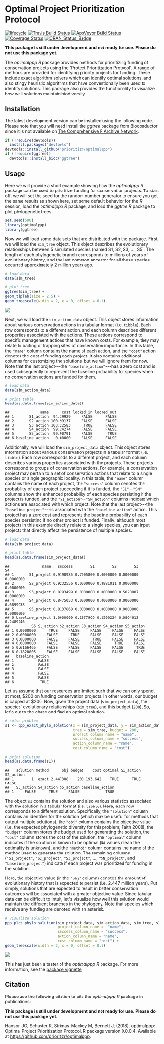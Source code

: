 
<!--- README.md is generated from README.Rmd. Please edit that file -->
Optimal Project Prioritization Protocol
=======================================

[![lifecycle](https://img.shields.io/badge/Lifecycle-experimental-orange.svg)](https://www.tidyverse.org/lifecycle/#experimental) [![Travis Build Status](https://img.shields.io/travis/prioritizr/optimalppp/master.svg?label=Linux%20%26%20Mac%20OSX)](https://travis-ci.org/prioritizr/optimalppp) [![AppVeyor Build Status](https://img.shields.io/appveyor/ci/jeffreyhanson/optimalppp/master.svg?label=Windows)](https://ci.appveyor.com/project/jeffreyhanson/optimalppp) [![Coverage Status](https://codecov.io/github/prioritizr/optimalppp/coverage.svg?branch=master)](https://codecov.io/github/prioritizr/optimalppp?branch=master) [![CRAN\_Status\_Badge](http://www.r-pkg.org/badges/version/optimalppp)](https://CRAN.R-project.org/package=optimalppp)

**This package is still under development and not ready for use. Please do not use this package yet.**

The *optimalppp R* package provides methods for prioritizing funding of conservation projects using the 'Protect Prioritization Protocol'. A range of methods are provided for identifying priority projects for funding. These include exact algorithm solvers which can identify optimal solutions, and also stingy heuristic algorithms that have conventionally been used to identify solutions. This package also provides the functionality to visualize how well solutions maintain biodiversity.

Installation
------------

The latest development version can be installed using the following code. Please note that you will need install the *ggtree* package from Bioconductor since it is not available on [The Comprehensive R Archive Network](https://cran.r-project.org/).

``` r
if (!require(devtools))
  install.packages("devtools")
devtools::install_github("prioritizr/optimalppp")
if (!require(ggtree))
  devtools::install_bioc("ggtree")
```

Usage
-----

Here we will provide a short example showing how the *optimalppp R* package can be used to prioritize funding for conservation projects. To start off, we will set the seed for the random number generator to ensure you get the same results as shown here, set some default behavior for the *R* session, load the *optimalppp R* package, and load the *ggtree R* package to plot phylogenetic trees.

``` r
set.seed(500)
library(optimalppp)
library(ggtree)
```

Now we will load some data sets that are distributed with the package. First, we will load the `sim_tree` object. This object describes the evolutionary relationships between 5 simulated species (named S1, S2, S3, ..., S5). The length of each phylogenetic branch corresponds to millions of years of evolutionary history, and the last common ancestor for all these species occurred approximately 2 million years ago.

``` r
# load data
data(sim_tree)

# plot tree
ggtree(sim_tree) +
geom_tiplab(size = 2.5) +
geom_treescale(width = 2, x = 0, offset = 0.1)
```

<img src="man/figures/README-unnamed-chunk-6-1.png" style="display: block; margin: auto;" />

Next, we will load the `sim_action_data` object. This object stores information about various conservation actions in a tabular format (i.e. `tibble`). Each row corresponds to a different action, and each column describes different properties associated with the actions. These actions correspond to specific management actions that have known costs. For example, they may relate to baiting or trapping sites of conservation importance. In this table, the `"name"` column contains the name of each action, and the `"cost"` action denotes the cost of funding each project. It also contains additional columns for customizing the solutions, but we will ignore them for now. Note that the last project---the `"baseline_action"`---has a zero cost and is used subsequently to represent the baseline probability for species when no conservation actions are funded for them.

``` r
# load data
data(sim_action_data)

# print table
head(as.data.frame(sim_action_data))
```

    ##              name      cost locked_in locked_out
    ## 1       S1_action  94.39929     FALSE      FALSE
    ## 2       S2_action 100.99137     FALSE      FALSE
    ## 3       S3_action 103.22583      TRUE      FALSE
    ## 4       S4_action  99.24274     FALSE      FALSE
    ## 5       S5_action  99.90791     FALSE       TRUE
    ## 6 baseline_action   0.00000     FALSE      FALSE

Additionally, we will load the `sim_project_data` object. This object stores information about various conservation projects in a tabular format (i.e. `tibble`). Each row corresponds to a different project, and each column describes various properties associated with the projects. These projects correspond to groups of conservation actions. For example, a conservation project may pertain to a set of conservation actions that relate to a single species or single geographic locality. In this table, the `"name"` column contains the name of each project, the `"success"` column denotes the probability of each project succeeding if it is funded, the `"S1"`--`"SN"` columns show the enhanced probability of each species persisting if the project is funded, and the `"S1_action"`--`"SN_action"` columns indicate which actions are associated with which project. Note that the last project---the `"baseline_project"`---is associated with the `"baseline_action"` action. This project has a zero cost and represents the baseline probability of each species persisting if no other project is funded. Finally, although most projects in this example directly relate to a single species, you can input projects that directly affect the persistence of multiple species.

``` r
# load data
data(sim_project_data)

# print table
head(as.data.frame(sim_project_data))
```

    ##               name   success        S1        S2        S3        S4
    ## 1       S1_project 0.9190985 0.7905800 0.0000000 0.0000000 0.0000000
    ## 2       S2_project 0.9232556 0.0000000 0.8881011 0.0000000 0.0000000
    ## 3       S3_project 0.8293499 0.0000000 0.0000000 0.5020887 0.0000000
    ## 4       S4_project 0.8475053 0.0000000 0.0000000 0.0000000 0.6899938
    ## 5       S5_project 0.8137868 0.0000000 0.0000000 0.0000000 0.0000000
    ## 6 baseline_project 1.0000000 0.2977965 0.2500224 0.0864612 0.2489246
    ##          S5 S1_action S2_action S3_action S4_action S5_action
    ## 1 0.0000000      TRUE     FALSE     FALSE     FALSE     FALSE
    ## 2 0.0000000     FALSE      TRUE     FALSE     FALSE     FALSE
    ## 3 0.0000000     FALSE     FALSE      TRUE     FALSE     FALSE
    ## 4 0.0000000     FALSE     FALSE     FALSE      TRUE     FALSE
    ## 5 0.6166465     FALSE     FALSE     FALSE     FALSE      TRUE
    ## 6 0.1820005     FALSE     FALSE     FALSE     FALSE     FALSE
    ##   baseline_action
    ## 1           FALSE
    ## 2           FALSE
    ## 3           FALSE
    ## 4           FALSE
    ## 5           FALSE
    ## 6            TRUE

Let us assume that our resources are limited such that we can only spend, at most, $200 on funding conservation projects. In other words, our budget is capped at $200. Now, given the project data (`sim_project_data`), the species' evolutionary relationships (`sim_tree`), and this budget (`200`), So, let's cut to the chase and find an optimal solution.

``` r
# solve problem
s1 <- ppp_exact_phylo_solution(x = sim_project_data, y = sim_action_data,
                               tree = sim_tree, budget = 200,
                               project_column_name = "name",
                               success_column_name = "success",
                               action_column_name = "name",
                               cost_column_name = "cost")

# print solution
head(as.data.frame(s1))
```

    ##   solution method      obj budget    cost optimal S1_action S2_action
    ## 1        1  exact 2.447308    200 193.642    TRUE      TRUE     FALSE
    ##   S3_action S4_action S5_action baseline_action
    ## 1     FALSE      TRUE     FALSE            TRUE

The object `s1` contains the solution and also various statistics associated with the solution in a tabular format (i.e. `tibble`). Here, each row corresponds to a different solution. Specifically, the `"solution"` column contains an identifier for the solution (which may be useful for methods that output multiple solutions), the `"obj"` column contains the objective value (i.e. the expected phylogenetic diversity for this problem; Faith 2008), the `"budget"` column stores the budget used for generating the solution, the `"cost"` column stores the cost of the solution, the `"optimal"` column indicates if the solution is known to be optimal (`NA` values mean the optimality is unknown), and the `"method"` column contains the name of the method used to generate the solution. The remaining columns (`"S1_project"`, `"S2_project"`, `"S3_project"`, ..., `"SN_project"`, and `"baseline_project"`) indicate if each project was prioritized for funding in the solution.

Here, the objective value (in the `"obj"` column) denotes the amount of evolutionary history that is expected to persist (i.e. 2.447 million years). Put simply, solutions that are expected to result in better conservation outcomes will be associated with a greater objective value. Since tabular data can be difficult to intuit, let's visualize how well this solution would maintain the different branches in the phylogeny. Note that species which receive any funding are denoted with an asterisk.

``` r
# visualize solution
ppp_plot_phylo_solution(sim_project_data, sim_action_data, sim_tree, s1,
                        project_column_name =  "name",
                        success_column_name = "success",
                        action_column_name = "name",
                        cost_column_name = "cost") +
geom_treescale(width = 2, x = 0, offset = 0.1)
```

<img src="man/figures/README-unnamed-chunk-10-1.png" style="display: block; margin: auto;" />

This has just been a taster of the *optimalppp R* package. For more information, see the [package vignette](https://prioritizr.github.io/optimalppp/articles/optimalppp.html).

Citation
--------

Please use the following citation to cite the *optimalppp R* package in publications:

**This package is still under development and not ready for use. Please do not use this package yet.**

Hanson JO, Schuster R, Strimas-Mackey M, Bennett J, (2018). optimalppp: Optimal Project Prioritization Protocol. R package version 0.0.0.4. Available at <https://github.com/prioritizr/optimalppp>.
